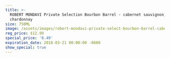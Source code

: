 ```yaml
---
title: >-
  ROBERT MONDAVI Private Selection Bourbon Barrel - cabernet sauvignon,
  chardonnay
size: 750ML
image: /assets/images/robert-mondavi-private-select-bourbon-barrel-cabernet.png
reg_price: $12.99
special_price: '8.49'
expiration_date: 2018-03-21 00:00:00 -0600
show_special: true
---
```


